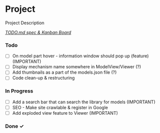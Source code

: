 # Project

Project Description

<em>[TODO.md spec & Kanban Board](https://bit.ly/3fCwKfM)</em>

### Todo

- [ ] On model part hover - information  window should pop up (feature) (IMPORTANT)  
- [ ] Display mechanism name somewhere in ModelView/Viewer (?)  
- [ ] Add thumbnails as a part of the models.json file (?)  
- [ ] Code clean-up & restructuring  

### In Progress

- [ ] Add a search bar that can search the library for models (IMPORTANT)  
- [ ] SEO  - Make site crawlable & register in Google  
- [ ] Add exploded view feature to Viewer  (IMPORTANT)  

### Done ✓


